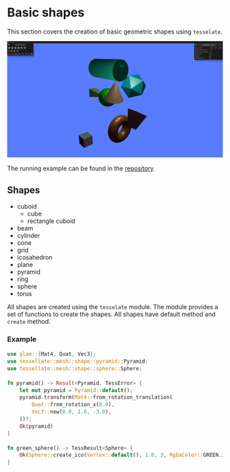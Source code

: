 # Basic shapes

This section covers the creation of basic geometric shapes using `tesselate`.

![Example](bshapes.png) 

The running example can be found 
in the <a href="https://github.com/besok/tessellate/tree/main/examples/basic_shapes" target="_blank">repository</a>

## Shapes
 - cuboid
   - cube
   - rectangle cuboid
 - beam
 - cylinder
 - cone
 - grid
 - icosahedron
 - plane
 - pyramid
 - ring
 - sphere
 - torus

All shapes are created using the `tesselate` module. 
The module provides a set of functions to create the shapes.
All shapes have  default method and `create` method.

### Example

```rust
use glam::{Mat4, Quat, Vec3};
use tessellate::mesh::shape::pyramid::Pyramid;
use tessellate::mesh::shape::sphere::Sphere;

fn pyramid() -> Result<Pyramid, TessError> {
    let mut pyramid = Pyramid::default();
    pyramid.transform(Mat4::from_rotation_translation(
        Quat::from_rotation_x(0.0),
        Vec3::new(0.0, 1.0, -3.0),
    ))?;
    Ok(pyramid)
}

fn green_sphere() -> TessResult<Sphere> {
    Ok(Sphere::create_ico(Vertex::default(), 1.0, 3, RgbaColor::GREEN.into()))
}

```